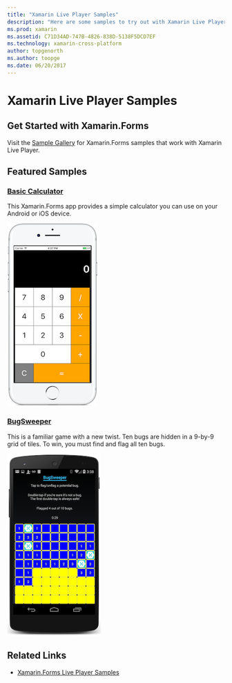 ```yaml
---
title: "Xamarin Live Player Samples"
description: "Here are some samples to try out with Xamarin Live Player."
ms.prod: xamarin
ms.assetid: C71D34AD-747B-4826-838D-5138F5DCD7EF
ms.technology: xamarin-cross-platform
author: topgenorth
ms.author: toopge
ms.date: 06/20/2017
---
```


# Xamarin Live Player Samples

## Get Started with Xamarin.Forms

Visit the [Sample Gallery](https://developer.xamarin.com/samples/xamarin-live-player/all/) for
Xamarin.Forms samples that work with Xamarin Live Player.

## Featured Samples

### [Basic Calculator](https://developer.xamarin.com/samples/mobile/LivePlayer/BasicCalculator/)

This Xamarin.Forms app provides a simple calculator you can use on your Android or iOS device.

![Basic Calculator sample screenshot](samples-images/basic-calculator-sml.png)

### [BugSweeper](https://developer.xamarin.com/samples/mobile/LivePlayer/BugSweeperLP/)

This is a familiar game with a new twist. Ten bugs are hidden in a 9-by-9 grid of tiles. To win, you must find and flag all ten bugs.

![BugSweeper app on Android](samples-images/bugsweeper-sml.png)



## Related Links

- [Xamarin.Forms Live Player Samples](https://developer.xamarin.com/samples/xamarin-live-player/all/)
